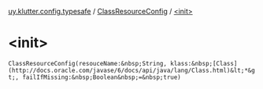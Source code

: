 [uy.klutter.config.typesafe](../index.md) / [ClassResourceConfig](index.md) / [&lt;init&gt;](.)


# &lt;init&gt;
`ClassResourceConfig(resouceName:&nbsp;String, klass:&nbsp;[Class](http://docs.oracle.com/javase/6/docs/api/java/lang/Class.html)&lt;*&gt;, failIfMissing:&nbsp;Boolean&nbsp;=&nbsp;true)`


